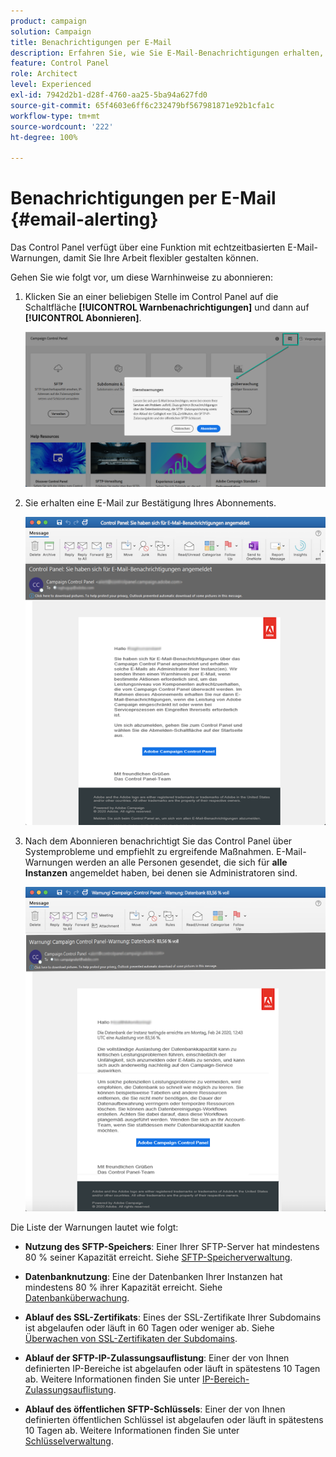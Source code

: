```yaml
---
product: campaign
solution: Campaign
title: Benachrichtigungen per E-Mail
description: Erfahren Sie, wie Sie E-Mail-Benachrichtigungen erhalten, wenn Probleme mit Ihren Campaign-Instanzen auftreten.
feature: Control Panel
role: Architect
level: Experienced
exl-id: 7942d2b1-d28f-4760-aa25-5ba94a627fd0
source-git-commit: 65f4603e6ff6c232479bf567981871e92b1cfa1c
workflow-type: tm+mt
source-wordcount: '222'
ht-degree: 100%

---
```


# Benachrichtigungen per E-Mail {#email-alerting}

Das Control Panel verfügt über eine Funktion mit echtzeitbasierten E-Mail-Warnungen, damit Sie Ihre Arbeit flexibler gestalten können.

Gehen Sie wie folgt vor, um diese Warnhinweise zu abonnieren:

1. Klicken Sie an einer beliebigen Stelle im Control Panel auf die Schaltfläche **[!UICONTROL Warnbenachrichtigungen]** und dann auf **[!UICONTROL Abonnieren]**.

   ![](assets/subscribing.png)

1. Sie erhalten eine E-Mail zur Bestätigung Ihres Abonnements.

   ![](assets/email_subscription.png)

1. Nach dem Abonnieren benachrichtigt Sie das Control Panel über Systemprobleme und empfiehlt zu ergreifende Maßnahmen. E-Mail-Warnungen werden an alle Personen gesendet, die sich für **alle Instanzen** angemeldet haben, bei denen sie Administratoren sind.

   ![](assets/alert_sample.png)

Die Liste der Warnungen lautet wie folgt:

* **Nutzung des SFTP-Speichers**: Einer Ihrer SFTP-Server hat mindestens 80 % seiner Kapazität erreicht. Siehe [SFTP-Speicherverwaltung](../../sftp/using/sftp-storage-management.md).

* **Datenbanknutzung**: Eine der Datenbanken Ihrer Instanzen hat mindestens 80 % ihrer Kapazität erreicht. Siehe [Datenbanküberwachung](../../performance-monitoring/using/database-monitoring.md).

* **Ablauf des SSL-Zertifikats**: Eines der SSL-Zertifikate Ihrer Subdomains ist abgelaufen oder läuft in 60 Tagen oder weniger ab. Siehe [Überwachen von SSL-Zertifikaten der Subdomains](../../subdomains-certificates/using/monitoring-ssl-certificates.md).

* **Ablauf der SFTP-IP-Zulassungsauflistung**: Einer der von Ihnen definierten IP-Bereiche ist abgelaufen oder läuft in spätestens 10 Tagen ab. Weitere Informationen finden Sie unter [IP-Bereich-Zulassungsauflistung](../../sftp/using/ip-range-allow-listing.md).

* **Ablauf des öffentlichen SFTP-Schlüssels**: Einer der von Ihnen definierten öffentlichen Schlüssel ist abgelaufen oder läuft in spätestens 10 Tagen ab. Weitere Informationen finden Sie unter [Schlüsselverwaltung](../../sftp/using/key-management.md).

<!--* **Long running Queries**: A query has been running for more than 24 hours on one of your instances. See [Monitoring active queries](database-active-queries.md).-->